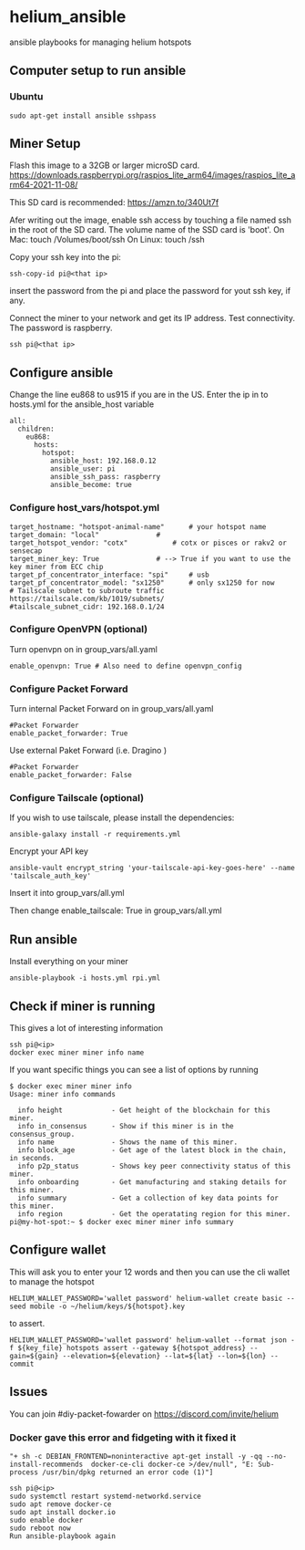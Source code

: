 # helium_ansible

ansible playbooks for managing helium hotspots

## Computer setup to run ansible

### Ubuntu

```
sudo apt-get install ansible sshpass
```

## Miner Setup

Flash this image to a 32GB or larger microSD card.
https://downloads.raspberrypi.org/raspios_lite_arm64/images/raspios_lite_arm64-2021-11-08/

This SD card is recommended: https://amzn.to/340Ut7f

Afer writing out the image, enable ssh access by touching a file named ssh in the root of the SD card. The volume name of the SSD card is 'boot'.
On Mac: touch /Volumes/boot/ssh
On Linux: touch <mount point>/ssh

Copy your ssh key into the pi:  
  
```
ssh-copy-id pi@<that ip>
```  
insert the password from the pi and place the password for yout ssh key, if any.
  
  
Connect the miner to your network and get its IP address. Test connectivity. The password is raspberry.
```
ssh pi@<that ip>
```

## Configure ansible

Change the line eu868 to us915 if you are in the US. Enter the ip in to hosts.yml for the ansible_host variable 
```
all:
  children:
    eu868:
      hosts:
        hotspot:
          ansible_host: 192.168.0.12
          ansible_user: pi
          ansible_ssh_pass: raspberry
          ansible_become: true
```

### Configure host_vars/hotspot.yml

```
target_hostname: "hotspot-animal-name"		# your hotspot name
target_domain: "local"				# 
target_hotspot_vendor: "cotx"			# cotx or pisces or rakv2 or sensecap
target_miner_key: True				# --> True if you want to use the key miner from ECC chip
target_pf_concentrator_interface: "spi"		# usb
target_pf_concentrator_model: "sx1250"		# only sx1250 for now
# Tailscale subnet to subroute traffic https://tailscale.com/kb/1019/subnets/
#tailscale_subnet_cidr: 192.168.0.1/24
```

### Configure OpenVPN (optional)

Turn openvpn on in group_vars/all.yaml
```
enable_openvpn: True # Also need to define openvpn_config
```

### Configure Packet Forward
 
Turn internal Packet Forward on in group_vars/all.yaml
  
```  
#Packet Forwarder
enable_packet_forwarder: True
```  

Use external Paket Forward (i.e. Dragino )
    
```  
#Packet Forwarder
enable_packet_forwarder: False
```  
 
### Configure Tailscale (optional)

If you wish to use tailscale, please install the dependencies:
```
ansible-galaxy install -r requirements.yml
```

Encrypt your API key
```
ansible-vault encrypt_string 'your-tailscale-api-key-goes-here' --name 'tailscale_auth_key'
```

Insert it into group_vars/all.yml

Then change enable_tailscale: True in group_vars/all.yml

## Run ansible

Install everything on your miner
```
ansible-playbook -i hosts.yml rpi.yml
```

## Check if miner is running

This gives a lot of interesting information
```
ssh pi@<ip>
docker exec miner miner info name
```

If you want specific things you can see a list of options by running
```
$ docker exec miner miner info
Usage: miner info commands

  info height            - Get height of the blockchain for this miner.
  info in_consensus      - Show if this miner is in the consensus_group.
  info name              - Shows the name of this miner.
  info block_age         - Get age of the latest block in the chain, in seconds.
  info p2p_status        - Shows key peer connectivity status of this miner.
  info onboarding        - Get manufacturing and staking details for this miner.
  info summary           - Get a collection of key data points for this miner.
  info region            - Get the operatating region for this miner.
pi@my-hot-spot:~ $ docker exec miner miner info summary

```

## Configure wallet

This will ask you to enter your 12 words and then you can use the cli wallet to manage the hotspot
```
HELIUM_WALLET_PASSWORD='wallet password' helium-wallet create basic --seed mobile -o ~/helium/keys/${hotspot}.key
```

to assert.
```
HELIUM_WALLET_PASSWORD='wallet password' helium-wallet --format json -f ${key_file} hotspots assert --gateway ${hotspot_address} --gain=${gain} --elevation=${elevation} --lat=${lat} --lon=${lon} --commit
```

## Issues

You can join #diy-packet-fowarder on https://discord.com/invite/helium


### Docker gave this error and fidgeting with it fixed it

```
"+ sh -c DEBIAN_FRONTEND=noninteractive apt-get install -y -qq --no-install-recommends  docker-ce-cli docker-ce >/dev/null", "E: Sub-process /usr/bin/dpkg returned an error code (1)"]
```

```
ssh pi@<ip>
sudo systemctl restart systemd-networkd.service
sudo apt remove docker-ce
sudo apt install docker.io
sudo enable docker
sudo reboot now
Run ansible-playbook again
```
